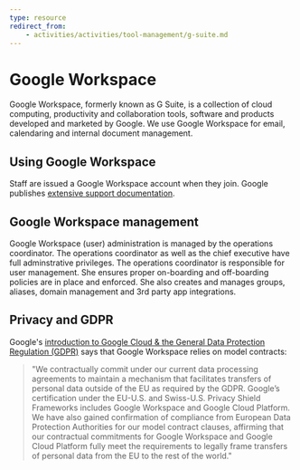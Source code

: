 ```yaml
---
type: resource
redirect_from:
    - activities/activities/tool-management/g-suite.md
---
```


# Google Workspace

Google Workspace, formerly known as G Suite, is a collection of cloud computing, productivity and collaboration tools, software and products developed and marketed by Google. We use Google Workspace for email, calendaring and internal document management.

## Using Google Workspace

Staff are issued a Google Workspace account when they join.
Google publishes [extensive support documentation](https://support.google.com/).

## Google Workspace management

Google Workspace (user) administration is managed by the operations coordinator. The operations coordinator as well as the chief executive have full adminstrative privileges. The operations coordinator is responsible for user management. She ensures proper on-boarding and off-boarding policies are in place and enforced. She also creates and manages groups, aliases, domain management and 3rd party app integrations.

## Privacy and GDPR

Google's [introduction to Google Cloud & the General Data Protection Regulation (GDPR)](https://cloud.google.com/security/gdpr/) says that Google Workspace relies on model contracts:

> "We contractually commit under our current data processing agreements to maintain a mechanism that facilitates transfers of personal data outside of the EU as required by the GDPR. Google’s certification under the EU-U.S. and Swiss-U.S. Privacy Shield Frameworks includes Google Workspace and Google Cloud Platform. We have also gained confirmation of compliance from European Data Protection Authorities for our model contract clauses, affirming that our contractual commitments for Google Workspace and Google Cloud Platform fully meet the requirements to legally frame transfers of personal data from the EU to the rest of the world."
